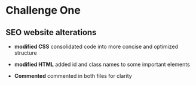 # Challenge One

## SEO website alterations

* **modified CSS**
consolidated code into more concise and optimized structure

* **modified HTML**
added id and class names to some important elements

* **Commented**
commented in both files for clarity